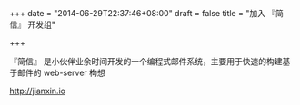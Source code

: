 +++
date = "2014-06-29T22:37:46+08:00"
draft = false
title = "加入 『简信』 开发组"

+++

『简信』 是小伙伴业余时间开发的一个编程式邮件系统，主要用于快速的构建基于邮件的 web-server 构想

http://jianxin.io
